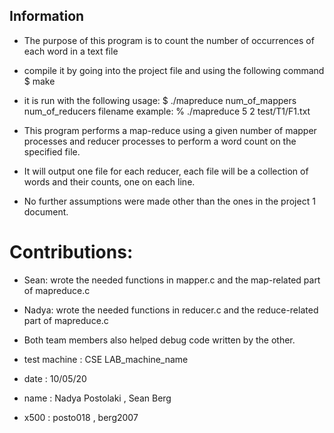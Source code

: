 ## Information
* The purpose of this program is to count the number of occurrences of each word in a text file

* compile it by going into the project file and using the following command
$ make

* it is run with the following usage:
$ ./mapreduce num_of_mappers num_of_reducers filename
example:
% ./mapreduce 5 2 test/T1/F1.txt

* This program performs a map-reduce using a given number of mapper processes and reducer processes to perform a word count on the specified file. 
* It will output one file for each reducer, each file will be a collection of words and their counts, one on each line.

* No further assumptions were made other than the ones in the project 1 document.

# Contributions:
* Sean: wrote the needed functions in mapper.c and the map-related part of mapreduce.c
* Nadya: wrote the needed functions in reducer.c and the reduce-related part of mapreduce.c
* Both team members also helped debug code written by the other.

* test machine : CSE LAB_machine_name
* date : 10/05/20
* name : Nadya Postolaki , Sean Berg
* x500 : posto018 , berg2007
